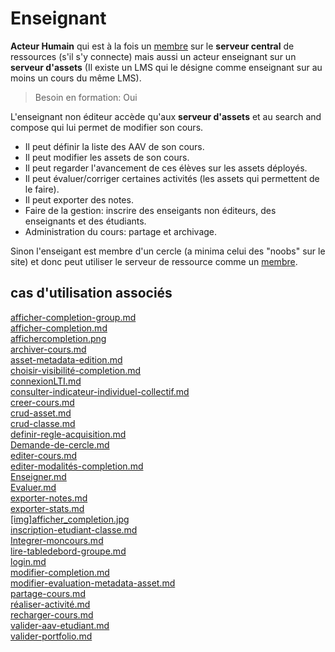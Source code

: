  
# Enseignant  

**Acteur Humain** qui est à la fois un [membre](https://github.com/PremierLangage/platon-conception/blob/master/acteur/Membre.md) sur le **serveur central** de ressources (s'il s'y connecte) mais aussi un acteur enseignant sur un **serveur d'assets** (Il existe un LMS qui le désigne comme enseignant sur au moins un cours du même LMS). 

> Besoin en formation: Oui

L'enseignant non éditeur accède qu'aux **serveur d'assets** et au search and compose qui lui permet de modifier son cours.

- Il peut définir la liste des AAV de son cours.
- Il peut modifier les assets de son cours.
- Il peut regarder l'avancement de ces élèves sur les assets déployés.
- Il peut évaluer/corriger certaines activités (les assets qui permettent de le faire).
- Il peut exporter des notes.
- Faire de la gestion: inscrire des enseigants non éditeurs, des enseignants et des étudiants.
- Administration du cours: partage et archivage.

Sinon l'enseigant est membre d'un cercle (a minima celui des "noobs" sur le site) et donc peut utiliser le serveur de ressource comme un [membre](https://github.com/PremierLangage/platon-conception/blob/master/acteur/Membre.md).


## cas d'utilisation associés

[afficher-completion-group.md](https://github.com/PremierLangage/platon-conception/blob/master/UC/Enseignant/afficher-completion-group.md)   
[afficher-completion.md](https://github.com/PremierLangage/platon-conception/blob/master/UC/Enseignant/afficher-completion.md)   
[affichercompletion.png](https://github.com/PremierLangage/platon-conception/blob/master/UC/Enseignant/affichercompletion.png)   
[archiver-cours.md](https://github.com/PremierLangage/platon-conception/blob/master/UC/Enseignant/archiver-cours.md)   
[asset-metadata-edition.md](https://github.com/PremierLangage/platon-conception/blob/master/UC/Enseignant/asset-metadata-edition.md)   
[choisir-visibilité-completion.md](https://github.com/PremierLangage/platon-conception/blob/master/UC/Enseignant/choisir-visibilité-completion.md)   
[connexionLTI.md](https://github.com/PremierLangage/platon-conception/blob/master/UC/Enseignant/connexionLTI.md)   
[consulter-indicateur-individuel-collectif.md](https://github.com/PremierLangage/platon-conception/blob/master/UC/Enseignant/consulter-indicateur-individuel-collectif.md)   
[creer-cours.md](https://github.com/PremierLangage/platon-conception/blob/master/UC/Enseignant/creer-cours.md)   
[crud-asset.md](https://github.com/PremierLangage/platon-conception/blob/master/UC/Enseignant/crud-asset.md)   
[crud-classe.md](https://github.com/PremierLangage/platon-conception/blob/master/UC/Enseignant/crud-classe.md)   
[definir-regle-acquisition.md](https://github.com/PremierLangage/platon-conception/blob/master/UC/Enseignant/definir-regle-acquisition.md)   
[Demande-de-cercle.md](https://github.com/PremierLangage/platon-conception/blob/master/UC/Enseignant/Demande-de-cercle.md)   
[editer-cours.md](https://github.com/PremierLangage/platon-conception/blob/master/UC/Enseignant/editer-cours.md)   
[editer-modalités-completion.md](https://github.com/PremierLangage/platon-conception/blob/master/UC/Enseignant/editer-modalités-completion.md)   
[Enseigner.md](https://github.com/PremierLangage/platon-conception/blob/master/UC/Enseignant/Enseigner.md)   
[Evaluer.md](https://github.com/PremierLangage/platon-conception/blob/master/UC/Enseignant/Evaluer.md)   
[exporter-notes.md](https://github.com/PremierLangage/platon-conception/blob/master/UC/Enseignant/exporter-notes.md)   
[exporter-stats.md](https://github.com/PremierLangage/platon-conception/blob/master/UC/Enseignant/exporter-stats.md)   
[[img]afficher_completion.jpg](https://github.com/PremierLangage/platon-conception/blob/master/UC/Enseignant/[img]afficher_completion.jpg)   
[inscription-etudiant-classe.md](https://github.com/PremierLangage/platon-conception/blob/master/UC/Enseignant/inscription-etudiant-classe.md)   
[Integrer-moncours.md](https://github.com/PremierLangage/platon-conception/blob/master/UC/Enseignant/Integrer-moncours.md)   
[lire-tabledebord-groupe.md](https://github.com/PremierLangage/platon-conception/blob/master/UC/Enseignant/lire-tabledebord-groupe.md)   
[login.md](https://github.com/PremierLangage/platon-conception/blob/master/UC/Enseignant/login.md)   
[modifier-completion.md](https://github.com/PremierLangage/platon-conception/blob/master/UC/Enseignant/modifier-completion.md)   
[modifier-evaluation-metadata-asset.md](https://github.com/PremierLangage/platon-conception/blob/master/UC/Enseignant/modifier-evaluation-metadata-asset.md)   
[partage-cours.md](https://github.com/PremierLangage/platon-conception/blob/master/UC/Enseignant/partage-cours.md)   
[réaliser-activité.md](https://github.com/PremierLangage/platon-conception/blob/master/UC/Enseignant/réaliser-activité.md)   
[recharger-cours.md](https://github.com/PremierLangage/platon-conception/blob/master/UC/Enseignant/recharger-cours.md)   
[valider-aav-etudiant.md](https://github.com/PremierLangage/platon-conception/blob/master/UC/Enseignant/valider-aav-etudiant.md)   
[valider-portfolio.md](https://github.com/PremierLangage/platon-conception/blob/master/UC/Enseignant/valider-portfolio.md)   
